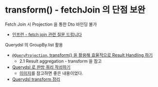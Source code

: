 # transform() - fetchJoin 의 단점 보완

Fetch Join 시 Projection 을 통한 Dto 바인딩 불가

- [인프런 - fetch join 관련 질문 드립니다](https://www.inflearn.com/questions/59632/fetch-join-%EA%B4%80%EB%A0%A8-%EC%A7%88%EB%AC%B8-%EB%93%9C%EB%A6%BD%EB%8B%88%EB%8B%A4)



Querydsl 의 GroupBy.list 활용

- [`@QueryProjection`, transform() 을 활용해 효율적으로 Result Handling 하기](https://moonong.tistory.com/124)
  - 2.1 Result aggregation - transform 을 참고
- [Querydsl 로 한방 쿼리 작성하기](https://new-age-jh.tistory.com/295)
  - [이미지](https://img1.daumcdn.net/thumb/R1280x0/?scode=mtistory2&fname=https%3A%2F%2Fblog.kakaocdn.net%2Fdn%2FbTjHv8%2FbtrFtjGEfju%2FkuDFRVqqr0Li3VYWcC7Bb0%2Fimg.png)를 참고하면 좋은 내용이었다.
- [Querydsl transform 정리](https://velog.io/@ssyong917/JPA-QueryDsl-tranform-%EC%A0%95%EB%A6%AC)

